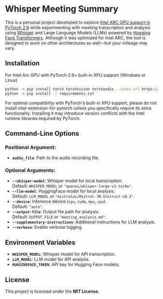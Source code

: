 # Whisper Meeting Summary 

This is a personal project developed to explore [Intel ARC GPU support in PyTorch 2.6](https://intel.github.io/intel-extension-for-pytorch/xpu/latest/tutorials/introduction.html) while experimenting with meeting transcription and analysis using [Whisper](https://github.com/openai/whisper) and Large Language Models (LLMs) powered by [Hugging Face Transformers](https://huggingface.co/docs/transformers/index). Although it was optimized for Intel ARC, the tool is designed to work on other architectures as well—but your mileage may vary.

## Installation

For Intel Arc GPU with PyTorch 2.6+ built-in XPU support (Windows or Linux)

```bash
python -m pip install torch torchvision torchaudio --index-url https://download.pytorch.org/whl/xpu
python -m pip install -r requirements.txt
```
For optimal compatibility with PyTorch's built-in XPU support, please do not install intel-extension-for-pytorch unless you specifically require its extra functionality. Installing it may introduce version conflicts with the Intel runtime libraries required by PyTorch.

## Command-Line Options

### Positional Argument:
- **`audio_file`**: Path to the audio recording file.

### Optional Arguments:
- **`--whisper-model`**: Whisper model for local transcription.  
  Default: `WHISPER_MODEL` or `"openai/whisper-large-v3-turbo"`.
- **`--llm-model`**: HuggingFace model for local analysis.  
  Default: `LLM_MODEL` or `"mistralai/Mistral-7B-Instruct-v0.3"`.
- **`--device`**: Inference device (`cpu`, `cuda`, `mps`, `xpu`).  
  Default: `"auto"`.
- **`--output-file`**: Output file path for analysis.  
  Default: `OUTPUT_FILE` or `"meeting_analysis.md"`.
- **`--supplementary-instructions`**: Additional instructions for LLM analysis.
- **`--verbose`**: Enable verbose logging.

## Environment Variables

- **`WHISPER_MODEL`**: Whisper model for API transcription.
- **`LLM_MODEL`**: LLM model for API analysis.
- **`HUGGINGFACE_TOKEN`**: API key for Hugging Face models.

## License

This project is licensed under the **MIT License**.

